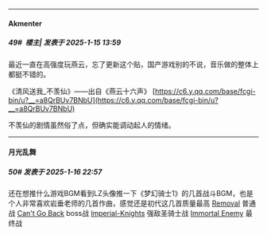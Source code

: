 ﻿
*****

####  Akmenter  
##### 49#         楼主| 发表于 2025-1-15 13:59

最近一直在高强度玩燕云，忘了更新这个贴，国产游戏别的不说，音乐做的整体上都挺不错的。

《清风送我_不羡仙》——出自《燕云十六声》
[https://c6.y.qq.com/base/fcgi-bin/u?__=a8QrBUv7BNbU](https://c6.y.qq.com/base/fcgi-bin/u?__=a8QrBUv7BNbU)

不羡仙的剧情虽然俗了点，但确实能调动起人的情绪。


*****

####  月光乱舞  
##### 50#       发表于 2025-1-16 22:57

还在想推什么游戏BGM看到LZ头像推一下《梦幻骑士1》的几首战斗BGM，也是个人非常喜欢岩垂老师的几首作曲，感觉还是初代这几首质量最高
[Removal](https://music.163.com/song?id=1399069747&amp;uct2=U2FsdGVkX1+UHwaqqDt/Pmb0L0k+EJwrfwSnT1Wdi1I=) 普通战
[Can't Go Back](https://music.163.com/song?id=1399072526&amp;uct2=U2FsdGVkX183u+jDA+krAiyDiG4Oisb+p1rbe11CC+E=) boss战
[lmperial-Knights](https://music.163.com/song?id=1399069768&amp;uct2=U2FsdGVkX1+bqHy2avVBdsxRPW0Q32cHl2n6yRELnC8=) 强敌圣骑士战
[Immortal Enemy](https://music.163.com/song?id=1399069766&amp;uct2=U2FsdGVkX18XEBUaLwxJ9zu0x4F0+Fvvm0BzDo9o63Q=) 最终战

